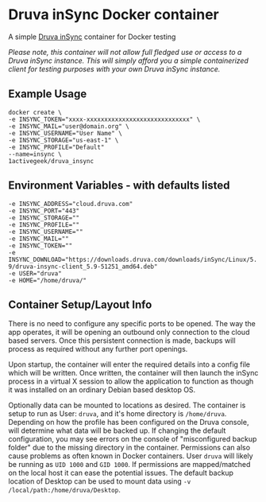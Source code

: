 # Druva inSync Docker container
A simple [Druva inSync](https://www.druva.com) container for Docker testing  

*Please note, this container will not allow full fledged use or access to a Druva inSync instance. This will simply afford you a simple containerized client for testing purposes with your own Druva inSync instance.*

## Example Usage
```
docker create \
-e INSYNC_TOKEN="xxxx-xxxxxxxxxxxxxxxxxxxxxxxxxxxxx" \
-e INSYNC_MAIL="user@domain.org" \
-e INSYNC_USERNAME="User Name" \
-e INSYNC_STORAGE="us-east-1" \
-e INSYNC_PROFILE="Default"
--name=insync \
1activegeek/druva_insync
```

## Environment Variables - with defaults listed
`-e INSYNC_ADDRESS="cloud.druva.com"` \
`-e INSYNC_PORT="443"` \
`-e INSYNC_STORAGE=""` \
`-e INSYNC_PROFILE=""` \
`-e INSYNC_USERNAME=""` \
`-e INSYNC_MAIL=""` \
`-e INSYNC_TOKEN=""` \
`-e INSYNC_DOWNLOAD="https://downloads.druva.com/downloads/inSync/Linux/5.9/druva-insync-client_5.9-51251_amd64.deb"` \
`-e USER="druva"` \
`-e HOME="/home/druva/"`

## Container Setup/Layout Info
There is no need to configure any specific ports to be opened. The way the app operates, it will be opening an outbound only connection to the cloud based servers. Once this persistent connection is made, backups will process as required without any further port openings.

Upon startup, the container will enter the required details into a config file which will be written. Once written, the container will then launch the inSync process in a virtual X session to allow the application to function as though it was installed on an ordinary Debian based desktop OS.

Optionally data can be mounted to locations as desired. The container is setup to run as User: `druva`, and it's home directory is `/home/druva`. Depending on how the profile has been configured on the Druva console, will determine what data will be backed up. If changing the default configuration, you may see errors on the console of "misconfigured backup folder" due to the missing directory in the container. Permissions can also cause problems as often known in Docker containers. User `druva` will likely be running as `UID 1000` and `GID 1000`. If permissions are mapped/matched on the local host it can ease the potential issues. The default backup location of Desktop can be used to mount data using `-v /local/path:/home/druva/Desktop`. 
